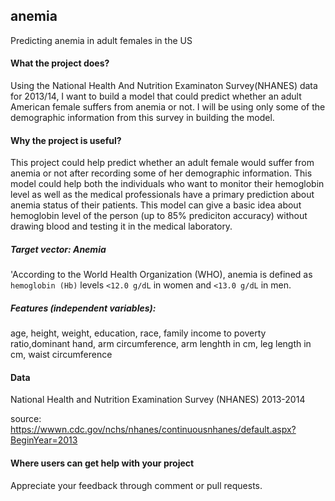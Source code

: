 ## anemia
Predicting anemia in adult females in the US
#### What the project does? 
Using the National Health And Nutrition Examinaton Survey(NHANES) data for 2013/14, I want to build a model that could predict whether an adult American female suffers from anemia or not. I will be using only some of the demographic information from this survey in building the model. 

#### Why the project is useful?
This project could help predict whether an adult female would suffer from anemia or not after recording some of her demographic information. This model could help both the individuals who want to monitor their hemoglobin level as well as the medical professionals have a primary prediction about anemia status of their patients.  This model can give a basic idea about hemoglobin level of the person (up to 85% prediciton accuracy) without drawing blood and testing it in the medical laboratory. 

##### Target vector: Anemia

'According to the World Health Organization (WHO), anemia is defined as `hemoglobin (Hb)` levels `<12.0 g/dL` in women and `<13.0 g/dL` in men.

##### Features (independent variables):

age, height, weight, education, race, family income to poverty ratio,dominant hand, arm circumference, arm lenghth in cm,	leg length in cm,  waist circumference	

#### Data

National Health and Nutrition Examination Survey (NHANES) 2013-2014

source: https://wwwn.cdc.gov/nchs/nhanes/continuousnhanes/default.aspx?BeginYear=2013


#### Where users can get help with your project
Appreciate your feedback through comment or pull requests. 


